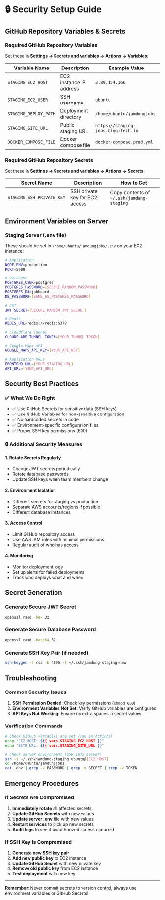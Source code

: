 # 🔒 Security Setup Guide

## GitHub Repository Variables & Secrets

### Required GitHub Repository Variables
Set these in **Settings → Secrets and variables → Actions → Variables**:

| Variable Name | Description | Example Value |
|---------------|-------------|---------------|
| `STAGING_EC2_HOST` | EC2 instance IP address | `3.89.154.166` |
| `STAGING_EC2_USER` | SSH username | `ubuntu` |
| `STAGING_DEPLOY_PATH` | Deployment directory | `/home/ubuntu/jamdungjobs` |
| `STAGING_SITE_URL` | Public staging URL | `https://staging-jobs.bingitech.io` |
| `DOCKER_COMPOSE_FILE` | Docker compose file | `docker-compose.prod.yml` |

### Required GitHub Repository Secrets
Set these in **Settings → Secrets and variables → Actions → Secrets**:

| Secret Name | Description | How to Get |
|-------------|-------------|------------|
| `STAGING_SSH_PRIVATE_KEY` | SSH private key for EC2 access | Copy contents of `~/.ssh/jamdung-staging` |

## Environment Variables on Server

### Staging Server (.env file)
These should be set in `/home/ubuntu/jamdungjobs/.env` on your EC2 instance:

```bash
# Application
NODE_ENV=production
PORT=5000

# Database
POSTGRES_USER=postgres
POSTGRES_PASSWORD=[SECURE_RANDOM_PASSWORD]
POSTGRES_DB=jobboard
DB_PASSWORD=[SAME_AS_POSTGRES_PASSWORD]

# JWT
JWT_SECRET=[SECURE_RANDOM_JWT_SECRET]

# Redis
REDIS_URL=redis://redis:6379

# Cloudflare Tunnel
CLOUDFLARE_TUNNEL_TOKEN=[YOUR_TUNNEL_TOKEN]

# Google Maps API
GOOGLE_MAPS_API_KEY=[YOUR_API_KEY]

# Application URLs
FRONTEND_URL=[YOUR_STAGING_URL]
API_URL=[YOUR_API_URL]
```

## Security Best Practices

### ✅ What We Do Right
- ✅ Use GitHub Secrets for sensitive data (SSH keys)
- ✅ Use GitHub Variables for non-sensitive configuration
- ✅ No hardcoded secrets in code
- ✅ Environment-specific configuration files
- ✅ Proper SSH key permissions (600)

### 🔒 Additional Security Measures

#### 1. Rotate Secrets Regularly
- Change JWT secrets periodically
- Rotate database passwords
- Update SSH keys when team members change

#### 2. Environment Isolation
- Different secrets for staging vs production
- Separate AWS accounts/regions if possible
- Different database instances

#### 3. Access Control
- Limit GitHub repository access
- Use AWS IAM roles with minimal permissions
- Regular audit of who has access

#### 4. Monitoring
- Monitor deployment logs
- Set up alerts for failed deployments
- Track who deploys what and when

## Secret Generation

### Generate Secure JWT Secret
```bash
openssl rand -hex 32
```

### Generate Secure Database Password
```bash
openssl rand -base64 32
```

### Generate SSH Key Pair (if needed)
```bash
ssh-keygen -t rsa -b 4096 -f ~/.ssh/jamdung-staging-new
```

## Troubleshooting

### Common Security Issues
1. **SSH Permission Denied**: Check key permissions (`chmod 600`)
2. **Environment Variables Not Set**: Verify GitHub variables are configured
3. **API Keys Not Working**: Ensure no extra spaces in secret values

### Verification Commands
```bash
# Check GitHub variables are set (run in Actions)
echo "EC2_HOST: ${{ vars.STAGING_EC2_HOST }}"
echo "SITE_URL: ${{ vars.STAGING_SITE_URL }}"

# Check server environment (SSH into server)
ssh -i ~/.ssh/jamdung-staging ubuntu@[EC2_HOST]
cd /home/ubuntu/jamdungjobs
cat .env | grep -v PASSWORD | grep -v SECRET | grep -v TOKEN
```

## Emergency Procedures

### If Secrets Are Compromised
1. **Immediately rotate** all affected secrets
2. **Update GitHub Secrets** with new values
3. **Update server .env** file with new values
4. **Restart services** to pick up new secrets
5. **Audit logs** to see if unauthorized access occurred

### If SSH Key Is Compromised
1. **Generate new SSH key pair**
2. **Add new public key** to EC2 instance
3. **Update GitHub Secret** with new private key
4. **Remove old public key** from EC2 instance
5. **Test deployment** with new key

---

**Remember**: Never commit secrets to version control, always use environment variables or GitHub Secrets!
